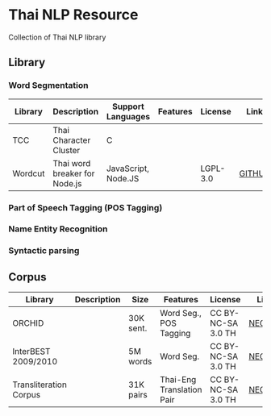 # Thai NLP Resource
Collection of Thai NLP library

## Library

### Word Segmentation

Library | Description | Support Languages | Features | License | Link
--- | --- | --- | --- | --- | ---
TCC| Thai Character Cluster | C | | | 
Wordcut | Thai word breaker for Node.js | JavaScript, Node.JS | | LGPL-3.0 | [GITHUB](https://github.com/veer66/wordcut)


### Part of Speech Tagging (POS Tagging)

### Name Entity Recognition

### Syntactic parsing


## Corpus

Library | Description | Size | Features | License | Link
--- | --- | --- | --- | --- | ---
ORCHID | | 30K sent. | Word Seg., POS Tagging | CC BY-NC-SA 3.0 TH | [NECTEC](https://www.nectec.or.th/corpus/index.php?league=pm)
InterBEST 2009/2010 | | 5M words | Word Seg. | CC BY-NC-SA 3.0 TH | [NECTEC](https://www.nectec.or.th/corpus/index.php?league=pm)
Transliteration Corpus |  | 31K pairs | Thai-Eng Translation Pair | CC BY-NC-SA 3.0 TH | [NECTEC](https://www.nectec.or.th/corpus/index.php?league=pm)


